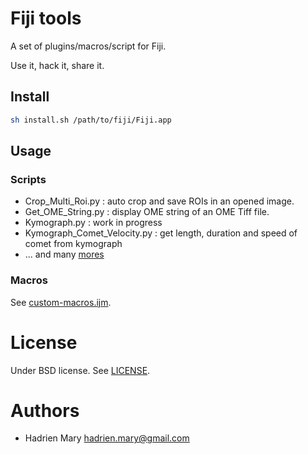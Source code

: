 # Fiji tools

A set of plugins/macros/script for Fiji.

Use it, hack it, share it.

## Install

```sh
sh install.sh /path/to/fiji/Fiji.app
```

## Usage

### Scripts

- Crop_Multi_Roi.py : auto crop and save ROIs in an opened image.
- Get_OME_String.py : display OME string of an OME Tiff file.
- Kymograph.py : work in progress
- Kymograph_Comet_Velocity.py : get length, duration and speed of comet from kymograph
- ... and many [mores](./scripts)

### Macros

See [custom-macros.ijm](./macros/custom-macros.ijm).

# License

Under BSD license. See [LICENSE](LICENSE).

# Authors

- Hadrien Mary <hadrien.mary@gmail.com>
